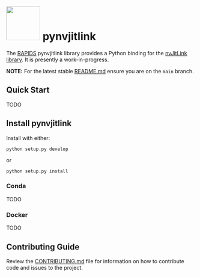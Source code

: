 # <div align="left"><img src="https://rapids.ai/assets/images/rapids_logo.png" width="90px"/>&nbsp;pynvjitlink</div>

The [RAPIDS](https://rapids.ai) pynvjitlink library provides a Python binding for the
[nvJitLink library](https://docs.nvidia.com/cuda/nvJitLink/index.html). It is presently a
work-in-progress.

**NOTE:** For the latest stable [README.md](https://github.com/rapidsai/pynvjitlink/blob/main/README.md) ensure you are on the `main` branch.

## Quick Start
TODO

## Install pynvjitlink
Install with either:

```
python setup.py develop
```

or

```
python setup.py install
```

### Conda
TODO

### Docker
TODO

## Contributing Guide

Review the [CONTRIBUTING.md](https://github.com/rapidsai/pynvjitlink/blob/main/CONTRIBUTING.md) file for information on how to contribute code and issues to the project.
